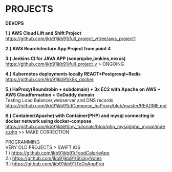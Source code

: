 # PROJECTS

<b>DEVOPS</b>

  
**1.) AWS Cloud Lift and Shift Project**  
https://github.com/jkb91jkb91/full_project_v/tree/aws_project1    
  
**2.) AWS Rearchitecture App Project from point 4** 
  
**3.) Jenkins CI for JAVA APP (sonarqube,jenkins,nexus)**  
https://github.com/jkb91jkb91/full_project_v > ONGOING  

**4.) Kubernetes deployments locally  REACT+Postgresql+Redis**  
https://github.com/jkb91jkb91/k8s_docker

**5.) HaProxy(Roundrobin + subdomain) + 3x EC2 with Apache on AWS + AWS Cloudformation + GoDaddy domain**    
Testing Load Balancer,webserver and DNS records  
[https://github.com/jkb91jkb91/dCompose_haProxy/blob/master/README.md  ](https://github.com/jkb91jkb91/haproxy_apache_aws)  

**6.) Container(Apache) with Container(PHP) and mysql connecting in docker network using docker-compose**  
https://github.com/jkb91jkb91/my_tutorials/blob/php_mysql/php_mysql/index.php  >> MAKE CORRECTION  



PROGRAMMING  
VERY OLD PROJECTS > SWIFT iOS  
1.) https://github.com/jkb91jkb91/FoodCalorieApp  
2.) https://github.com/jkb91jkb91/StickyNotes  
3.) https://github.com/jkb91jkb91/ToDoAppProj  
